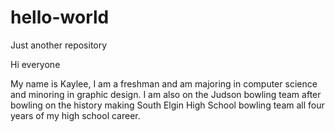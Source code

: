 # hello-world
Just another repository

Hi everyone

My name is Kaylee, I am a freshman and am majoring in computer science and minoring in graphic design. I am also on the Judson bowling team after bowling on the history making South Elgin High School bowling team all four years of my high school career.
